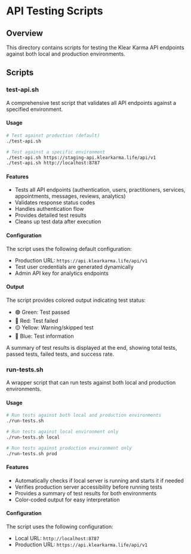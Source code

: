 # API Testing Scripts

## Overview
This directory contains scripts for testing the Klear Karma API endpoints against both local and production environments.

## Scripts

### test-api.sh
A comprehensive test script that validates all API endpoints against a specified environment.

#### Usage
```bash
# Test against production (default)
./test-api.sh

# Test against a specific environment
./test-api.sh https://staging-api.klearkarma.life/api/v1
./test-api.sh http://localhost:8787
```

#### Features
- Tests all API endpoints (authentication, users, practitioners, services, appointments, messages, reviews, analytics)
- Validates response status codes
- Handles authentication flow
- Provides detailed test results
- Cleans up test data after execution

#### Configuration
The script uses the following default configuration:
- Production URL: `https://api.klearkarma.life/api/v1`
- Test user credentials are generated dynamically
- Admin API key for analytics endpoints

#### Output
The script provides colored output indicating test status:
- 🟢 Green: Test passed
- 🔴 Red: Test failed
- 🟡 Yellow: Warning/skipped test
- 🔵 Blue: Test information

A summary of test results is displayed at the end, showing total tests, passed tests, failed tests, and success rate.

### run-tests.sh
A wrapper script that can run tests against both local and production environments.

#### Usage
```bash
# Run tests against both local and production environments
./run-tests.sh

# Run tests against local environment only
./run-tests.sh local

# Run tests against production environment only
./run-tests.sh prod
```

#### Features
- Automatically checks if local server is running and starts it if needed
- Verifies production server accessibility before running tests
- Provides a summary of test results for both environments
- Color-coded output for easy interpretation

#### Configuration
The script uses the following configuration:
- Local URL: `http://localhost:8787`
- Production URL: `https://api.klearkarma.life/api/v1`